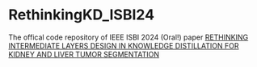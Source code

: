 # RethinkingKD_ISBI24
The offical code repository of IEEE ISBI 2024 (Oral!) paper [RETHINKING INTERMEDIATE LAYERS DESIGN IN KNOWLEDGE DISTILLATION FOR KIDNEY AND LIVER TUMOR SEGMENTATION](https://arxiv.org/pdf/2311.16700.pdf)
